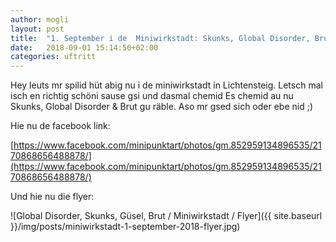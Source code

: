 ```yaml
---
author: mogli
layout: post
title:  "1. September i de  Miniwirkstadt: Skunks, Global Disorder, Brut"
date:   2018-09-01 15:14:50+02:00
categories: uftritt
---
```


Hey leuts mr spilid hüt abig nu i de miniwirkstadt in Lichtensteig. Letsch mal isch en richtig schöni sause gsi und dasmal chemid Es chemid au nu Skunks, Global Disorder & Brut gu räble. Aso mr gsed sich oder ebe nid ;)

Hie nu de facebook link:  

[https://www.facebook.com/minipunktart/photos/gm.852959134896535/2170868656488878/](https://www.facebook.com/minipunktart/photos/gm.852959134896535/2170868656488878/)

Und hie nu die flyer:

![Global Disorder, Skunks, Güsel, Brut / Miniwirkstadt / Flyer]({{ site.baseurl }}/img/posts/miniwirkstadt-1-september-2018-flyer.jpg)

